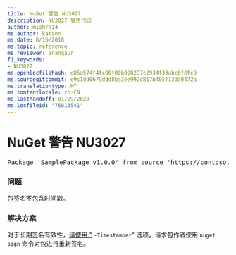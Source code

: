 ```yaml
---
title: NuGet 警告 NU3027
description: NU3027 警告代码
author: mishra14
ms.author: karann
ms.date: 8/16/2018
ms.topic: reference
ms.reviewer: anangaur
f1_keywords:
- NU3027
ms.openlocfilehash: d85a574f4fc90f00b028297c2934f33abcbf8fc9
ms.sourcegitcommit: e9c1dd0679ddd8ba3ee992d817b405f13da0472a
ms.translationtype: MT
ms.contentlocale: zh-CN
ms.lasthandoff: 01/29/2020
ms.locfileid: "76813541"
---
```

# <a name="nuget-warning-nu3027"></a>NuGet 警告 NU3027

<pre>Package 'SamplePackage v1.0.0' from source 'https://contoso.com/index.json': The signature should be timestamped to enable long-term signature validity after the certificate has expired.</pre>

### <a name="issue"></a>问题

包签名不包含时间戳。


### <a name="solution"></a>解决方案

对于长期签名有效性，[请使用 "](../../create-packages/sign-a-package.md) `-Timestamper`" 选项，请求包作者使用 `nuget sign` 命令对包进行重新签名。
